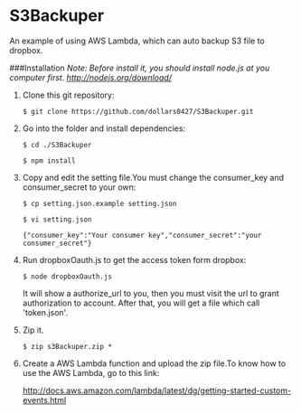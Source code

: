 # S3Backuper
An example of using AWS Lambda, which can auto backup S3 file to dropbox.

###Installation
*Note: Before install it, you should install node.js at you computer first. http://nodejs.org/download/*

1. Clone this git repository:

    `$ git clone https://github.com/dollars0427/S3Backuper.git`
    
2. Go into the folder and install dependencies:

    `$ cd ./S3Backuper`

    `$ npm install`
    
3. Copy and edit the setting file.You must change the consumer_key and consumer_secret to your own:

    `$ cp setting.json.example setting.json`

    `$ vi setting.json`
    
    `{"consumer_key":"Your consumer key","consumer_secret":"your consumer_secret"}`
    
4. Run dropboxOauth.js to get the access token form dropbox:

    `$ node dropboxOauth.js`
    
    It will show a authorize_url to you, then you must visit the url to grant authorization to account.
    After that, you will get a file which call 'token.json'.

5. Zip it.

    `$ zip s3Backuper.zip *`
    
6. Create a AWS Lambda function and upload the zip file.To know how to use the AWS Lambda, go to this link:

    http://docs.aws.amazon.com/lambda/latest/dg/getting-started-custom-events.html


